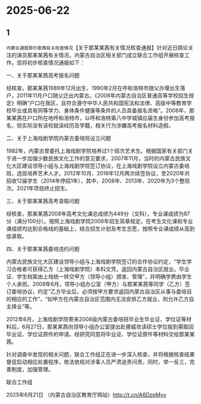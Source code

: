 # 2025-06-22

## 1

`内蒙古通报那尔那茜有关核查情况`【关于那某某茜有关情况核查通报】针对近日舆论关注的演员那某某茜有关情况，内蒙古自治区相关部门成立联合工作组开展核查工作。现将初步核查情况通报如下：

一、关于那某某茜高考报名问题

经核查，那某某茜1989年12月出生，1990年2月在呼和浩特市随父办理出生落户，2011年11月户口随父迁出内蒙古。《2008年内蒙古自治区普通高等学校招生规定》明确“户口在我区，且符合遵守中华人民共和国宪法和法律、高级中等教育学校毕业或具有同等学力、身体条件健康等条件的人员具备报名资格”。2008年，那某某茜在户口所在地呼和浩特市，以呼和浩特第八中学城镇应届生身份参加高考报名，但实际没有该校就读经历及学籍，相关行为涉嫌高考报名材料造假。

二、关于上海戏剧学院内蒙古委培班设立问题

1982年，内蒙古曾委托上海戏剧学院培养过1个班次艺术生。根据国家有关部门关于进一步加强少数民族文化工作的意见要求，2007年11月，当时的内蒙古民族文化大区建设领导小组与上海戏剧学院签订协议，在上海戏剧学院设立内蒙古委培班，选拔培养艺术人才。2012年10月、2018年12月两次续签协议，至2020年共招收12届学生（2014年停招1年），其中，2008年、2013年、2020年为3个整班次。2021年项目终止招生。

三、关于那某某茜高考录取问题

经核查，那某某茜2008年高考文化课总成绩为449分（文科），专业课成绩为87分（满分100分）。按照上海戏剧学院2008年招生简章规定，在考生文化课和专业课成绩均达到合格线的基础上，结合招生计划及考生志愿，按照专业课成绩从高到低录取。

四、关于那某某茜委培违约问题

内蒙古民族文化大区建设领导小组与上海戏剧学院签订的合作协议约定，“学生学习合格者可获得乙方（上海戏剧学院）本科文凭，返回内蒙古自治区就业。毕业证、学生档案由上戏统一转交甲方（领导小组）颁发、管理”，并明确学费由学生个人承担。2008年6月，领导小组办公室（甲方）与那某某茜等同学（乙方）签订委培协议，约定“乙方毕业后，必须按甲方要求返回内蒙古自治区从事与委培目的相应的工作”，“如甲方在内蒙古自治区范围内无法安排乙方就业，则允许乙方自主择业”等。

2012年6月，上海戏剧学院寄来2008级内蒙古委培班毕业生毕业证、学位证等材料后，6月27日，那某某茜向领导小组办公室提出赴挪威攻读硕士学位报到需取回毕业证、学位证原件的申请。经研究同意将毕业证、学位证原件等材料交给那某某茜。

针对调查中发现的相关问题，联合工作组正在进一步深入核查，并将根据核查结果督促启动相应处置程序，依法依规对涉事人员严肃追责问责。同时，举一反三，完善制度，加强管理。

联合工作组

2025年6月21日 （内蒙古自治区教育厅网站）http://t.cn/A6DzpMyv

